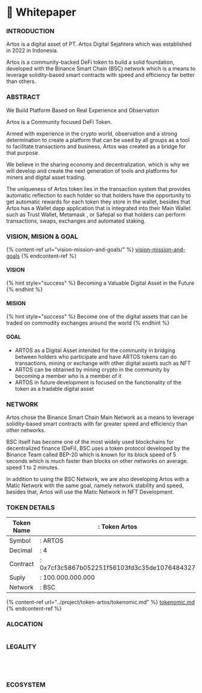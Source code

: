 # 📄 Whitepaper

### INTRODUCTION

Artos is a digital asset of PT. Artos Digital Sejahtera which was established in 2022 in Indonesia.

Artos is a community-backed DeFi token to build a solid foundation, developed with the Binance Smart Chain (BSC) network which is a means to leverage solidity-based smart contracts with speed and efficiency far better than others.

### ABSTRACT

We Build Platform Based on Real Experience and Observation

Artos is a Community focused DeFi Token.

Armed with experience in the crypto world, observation and a strong determination to create a platform that can be used by all groups as a tool to facilitate transactions and business, Artos was created as a bridge for that purpose.

We believe in the sharing economy and decentralization, which is why we will develop and create the next generation of tools and platforms for miners and digital asset trading.

The uniqueness of Artos token lies in the transaction system that provides automatic reflection to each holder so that holders have the opportunity to get automatic rewards for each token they store in the wallet, besides that Artos has a Wallet dapp application that is integrated into their Main Wallet such as Trust Wallet, Metamask , or Safepal so that holders can perform transactions, swaps, exchanges and automated staking.

### VISION, MISION & GOAL

{% content-ref url="vision-mission-and-goals/" %}
[vision-mission-and-goals](vision-mission-and-goals/)
{% endcontent-ref %}

#### VISION

{% hint style="success" %}
Becoming a Valuable Digital Asset in the Future
{% endhint %}

#### MISION

{% hint style="success" %}
Become one of the digital assets that can be traded on commodity exchanges around the world
{% endhint %}

#### GOAL

* ARTOS as a Digital Asset intended for the community in bridging between holders who participate and have ARTOS tokens can do transactions, mining or exchange with other digital assets such as NFT
* ARTOS can be obtained by mining crypto in the community by becoming a member who is a member of it
* ARTOS in future development is focused on the functionality of the token as a tradable digital asset

### NETWORK

Artos chose the Binance Smart Chain Main Network as a means to leverage solidity-based smart contracts with far greater speed and efficiency than other networks.

BSC itself has become one of the most widely used blockchains for decentralized finance (DeFi), BSC uses a token protocol developed by the Binance Team called BEP-20 which is known for its block speed of 5 seconds which is much faster than blocks on other networks on average. speed 1 to 2 minutes.

In addition to using the BSC Network, we are also developing Artos with a Matic Network with the same goal, namely network stability and speed, besides that, Artos will use the Matic Network in NFT Development.

### TOKEN DETAILS

| Token Name | : Token Artos                                |
| ---------- | -------------------------------------------- |
| Symbol     | : ARTOS                                      |
| Decimal    | : 4                                          |
| Contract   | : 0x7cf3c5867b052251f56103fd3c35de1076484327 |
| Suply      | : 100.000.000.000                            |
| Network    | : BSC                                        |

{% content-ref url="../project/token-artos/tokenomic.md" %}
[tokenomic.md](../project/token-artos/tokenomic.md)
{% endcontent-ref %}

### ALOCATION

<figure><img src="../.gitbook/assets/token alocation.png" alt=""><figcaption></figcaption></figure>

### LEGALITY

<div>

<figure><img src="../.gitbook/assets/SK-Menhumham Artos.png" alt=""><figcaption></figcaption></figure>

 

<figure><img src="../.gitbook/assets/NIB ARTOS_001.png" alt=""><figcaption></figcaption></figure>

 

<figure><img src="../.gitbook/assets/NIB ARTOS_002.png" alt=""><figcaption></figcaption></figure>

 

<figure><img src="../.gitbook/assets/NPWP ARTOS.jpg" alt=""><figcaption></figcaption></figure>

</div>

### ECOSYSTEM

<figure><img src="../.gitbook/assets/eco2.png" alt=""><figcaption></figcaption></figure>
